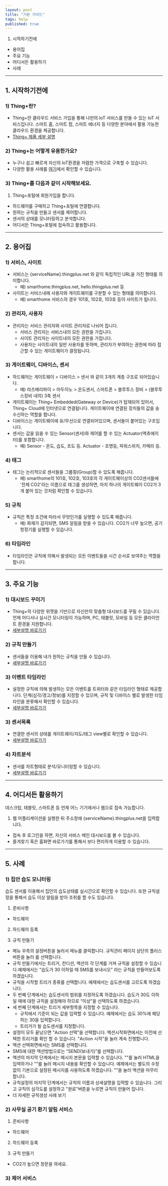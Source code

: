 ```yaml
---
layout: post
title: "기본 가이드"
tags: help
published: true
---
```


1. 시작하기전에
* 용어집
* 주요 기능
* 어디서든 활용하기
* 사례

---
## 1. 시작하기전에

### 1) Thing+란?
* Thing+란 클라우드 서비스 가입을 통해 나만의 IoT 서비스를 만들 수 있는 IoT 서비스입니다. 스마트 홈, 스마트 팜, 스마트 에너지 등 다양한 분야에서 활용 가능한 클라우드 환경을 제공합니다.
* [Thing+ 제품 세부 설명](http://www.daliworks.net/?page_id=72)

### 2) Thing+는 어떻게 유용한가요?
* 누구나 쉽고 빠르게 자신의 IoT환경을 저렴한 가격으로 구축할 수 있습니다.
* 다양한 활용 사례를 [여기](http://www.daliworks.net/?page_id=94)에서 확인할 수 있습니다.

### 3) Thing+를 다음과 같이 시작해보세요.

1. Thing+포털에 회원가입을 합니다.
* 하드웨어를 구매하고 Thing+포털에 연결합니다.
* 원하는 규칙을 만들고 센서를 제어합니다.
* 센서의 상태를 모니터링하고 분석합니다.
* 어디서든 Thing+포털에 접속하고 활용합니다.

---
## 2. 용어집

### 1) 서비스, 사이트
* 서비스는 {serviceName}.thingplus.net 와 같이 독립적인 URL을 가진 형태를 의미합니다.
  - 예) smarthome.thingplus.net, hello.thingplus.net 등
* 사이트는 서비스내에 사용자와 게이트웨이를 구분할 수 있는 형태를 의미합니다.
  - 예) smarthome 서비스의 경우 101호, 102호, 103호 등이 사이트가 됩니다.

### 2) 관리자, 사용자
* 관리자는 서비스 관리자와 사이트 관리자로 나뉘어 집니다.
  - 서비스 관리자는 서비스내의 모든 권한을 가집니다.
  - 사이트 관리자는 사이트내의 모든 권한을 가집니다.
  - 사용자는 사이트내의 일반 사용자를 뜻하며, 관리자가 부여하는 권한에 따라 접근할 수 있는 게이트웨이가 결정됩니다.

### 3) 게이트웨이, 디바이스, 센서
* 하드웨어는 게이트웨이 > 디바이스 > 센서 와 같이 3개의 계층 구조로 되어있습니다.
  - 예) 라즈베리파이 > 아두이노 > 온도센서, 스마트폰 > 블루투스 장비 > (블루투스장비 내의) 3축 센서
* 게이트웨이는 Thing+ Embedded(Gateway or Device)가 탑재되어 있어서, Thing+ Cloud에 인터넷으로 연결됩니다. 게이트웨이에 연결된 장치들의 값을 송수신하는 역할을 합니다.
* 디바이스는 게이트웨이에 유/무선으로 연결되어있으며, 센서들이 붙어있는 구조입니다.
* 센서는 값을 읽을 수 있는 Sensor(센서)와 제어를 할 수 있는 Actuator(액츄에이터)를 포함합니다.
  - 예) Sensor - 온도, 습도, 조도 등. Actuator - 조명등, 파워스위치, 카메라 등.

### 4) 태그
* 태그는 논리적으로 센서들을 그룹핑(Group)할 수 있도록 해줍니다.
  - 예) smarthome의 101호, 102호, 103호의 각 게이트웨이상의 CO2센서들에 '전체 CO2'라는 이름으로 태그를 생성하면, 마치 하나의 게이트웨이 CO2가 3개 붙어 있는 것처럼 확인할 수 있습니다.

### 5) 규칙
* 규칙은 특정 조건에 따라서 무엇인가를 실행할 수 있도록 해줍니다.
  - 예) 화재가 감지되면, SMS 알림을 받을 수 있습니다. CO2가 너무 높으면, 공기청정기를 실행할 수 있습니다.

### 6) 타임라인
* 타임라인은 규칙에 의해서 발생되는 모든 이벤트들을 시간 순서로 보여주는 역할을 합니다.

---
## 3. 주요 기능
### 1) 대시보드 꾸미기
* Thing+의 다양한 위젯을 기반으로 자신만의 맞춤형 대시보드를 꾸밀 수 있습니다. 언제 어디서나 실시간 모니터링이 가능하며, PC, 태블릿, 모바일 등 모든 클라이언트 환경을 지원합니다.
* [세부설명 바로가기]()

### 2) 규칙 만들기
* 센서들을 이용해 내가 원하는 규칙을 만들 수 있습니다.
* [세부설명 바로가기]()

### 3) 이벤트 타임라인
* 설정한 규칙에 의해 발생하는 모든 이벤트를 트위터와 같은 타임라인 형태로 제공합니다. 단계(심각/경고/정보)를 지정할 수 있으며, 규칙 및 디바이스 별로 발생한 타임라인을 분류해서 확인할 수 있습니다.
* [세부설명 바로가기]()

### 3) 센서목록
* 연결한 센서의 상태를 게이트웨이/지도/태그 view별로 확인할 수 있습니다.
* [세부설명 바로가기]()

### 4) 차트분석
* 센서를 차트형태로 분석/모니터링할 수 있습니다.
* [세부설명 바로가기]()

---
## 4. 어디서든 활용하기
데스크탑, 태블릿, 스마트폰 등 언제 어느 기기에서나 웹으로 접속 가능합니다.

1. 웹 어플리케이션을 실행한 뒤 주소창에 {serviceName}.thingplus.net을 입력합니다.
* 접속 후 로그인을 하면, 자신의 서비스 메인 대시보드를 볼 수 있습니다.
* 즐겨찾기 혹은 홈화면 바로가기를 통해서 보다 편리하게 이용할 수 있습니다.

---
## 5. 사례

### 1) 집안 습도 모니터링
습도 센서를 이용해서 집안의 습도상태를 실시간으로 확인할 수 있습니다. 또한 규칙설정을 통해서 습도 이상 알림을 받아 조취를 할 수도 있습니다.

1. 준비사항
  - 하드웨어

2. 하드웨어 등록

3. 규칙 만들기
* 메뉴 우측의 설정버튼을 눌러서 메뉴를 클릭합니다. 규칙관리 페이지 상단의 플러스 버튼을 눌러 를 선택합니다.
* 규칙 만들기에서는 트리거, 컨디션, 액션의 각 단계를 거쳐 규칙을 설정할 수 있습니다.예제에서는 “습도가 30 이하일 때 SMS를 보내시오” 라는 규칙을 만들어보도록 하겠습니다.
* 규칙을 시작할 트리거 종류를 선택합니다. 예제에서는 습도센서를 고르도록 하겠습니다.
* 두 번째 단계에서는 습도센서의 범위를 지정하도록 하겠습니다. 습도가 30도 이하일 때에 대한 규칙을 설정해야 하므로 “이상”을 선택하도록 하겠습니다.
* 세 번째 단계에서는 트리거 세부항목을 지정할 수 있습니다.
  - 규칙에서 기준이 되는 값을 입력할 수 있습니다. 예제에서는 습도 30%에 해당하는 30을 입력합니다.
  - 트리거가 될 습도센서를 지정합니다.
* 설정이 모두 끝났으면 "Action 선택"을 선택합니다. 액션시작화면에서는 이전에 선택한 트리거를 확인 할 수 있습니다. "Action 시작"을 눌러 계속 진행합니다.
* 액션 선택화면에서는 SMS를 선택합니다.
* SMS에 대한 액션방법으로는 “SEND(보내기)”를 선택합니다.
* 액션의 마지막 단계에서는 메시지 본문을 입력할 수 있습니다. ""를 눌러 HTML을 입력하거나 ""를 눌러 메시지 내용을 확인할 수 있습니다. 예제에서는 별도의 수정 없이 기본으로 설정된 메시지를 사용하도록 하겠습니다. ""을 눌러 액션을 마무리 합니다.
* 규칙설정의 마지막 단계에서는 규칙의 이름과 상세설명을 입력할 수 있습니다. 그리고 규칙의 심각도를 설정하고 "완료"버튼을 누르면 규칙이 만들어 집니다.
* 더 자세한 규칙생성 사례 보기

### 2) 사무실 공기 환기 알림 서비스
1. 준비사항
  - 하드웨어

2. 하드웨어 등록

3. 규칙 만들기
* CO2가 높으면 창문을 여세요.

### 3) 제어 서비스
